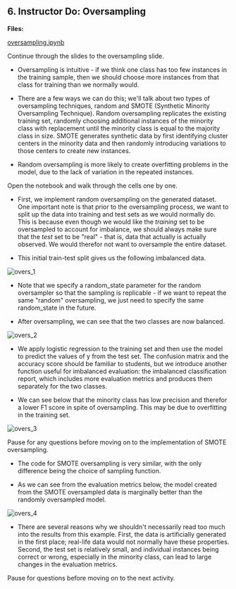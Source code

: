 ## 6. Instructor Do: Oversampling

**Files:**

[oversampling.ipynb](Activities/03-Ins_Do_Oversampling/Solved/oversampling.ipynb)

Continue through the slides to the oversampling slide. 

* Oversampling is intuitive - if we think one class has too few instances in the training sample, then we should choose more instances from that class for training than we normally would. 

* There are a few ways we can do this; we'll talk about two types of oversampling techniques, random and SMOTE (Synthetic Minority Oversampling Technique). Random oversampling replicates the existing training set, randomly choosing additional instances of the minority class with replacement until the minority class is equal to the majority class in size. SMOTE generates synthetic data by first identifying cluster centers in the minority data and then randomly introducing variations to those centers to create new instances.

* Random oversampling is more likely to create overfitting problems in the model, due to the lack of variation in the repeated instances. 

Open the notebook and walk through the cells one by one. 

* First, we implement random oversampling on the generated dataset. One important note is that prior to the oversampling process, we want to split up the data into training and test sets as we would normally do. This is because even though we would like the *training* set to be oversampled to account for imbalance, we should always make sure that the *test* set to be "real" - that is, data that actually is actually observed. We would therefor not want to oversample the entire dataset. 

* This initial train-test split gives us the following imbalanced data.

![overs_1](Images/overs_1.PNG)

* Note that we specify a random_state parameter for the random oversampler so that the sampling is replicable - if we want to repeat the same "random" oversampling, we just need to specify the same random_state in the future. 

* After oversampling, we can see that the two classes are now balanced. 

![overs_2](Images/overs_2.PNG)

* We apply logistic regression to the training set and then use the model to predict the values of y from the test set. The confusion matrix and the accuracy score should be familiar to students, but we introduce another function useful for imbalanced evaluation: the imbalanced classification report, which includes more evaluation metrics and produces them separately for the two classes. 

* We can see below that the minority class has low precision and therefor a lower F1 score in spite of oversampling. This may be due to overfitting in the training set. 

![overs_3](Images/overs_3.PNG)

Pause for any questions before moving on to the implementation of SMOTE oversampling. 

* The code for SMOTE oversampling is very similar, with the only difference being the choice of sampling function. 

* As we can see from the evaluation metrics below, the model created from the SMOTE oversampled data is marginally better than the randomly oversampled model. 

![overs_4](Images/overs_4.PNG)

* There are several reasons why we shouldn't necessarily read too much into the results from this example. First, the data is artificially generated in the first place; real-life data would not normally have these properties. Second, the test set is relatively small, and individual instances being correct or wrong, especially in the minority class, can lead to large changes in the evaluation metrics. 

Pause for questions before moving on to the next activity. 
